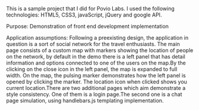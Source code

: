 This is a sample project that I did for Povio Labs.
I used the following technologies: HTML5, CSS3, javaScript, jQuery and google API.

Purpose:
Demonstration of front end development implementation

Application assumptions: 
Following a preexisting design, the application in question is a sort of social network for the travel enthusiasts.
The main page consists of a custom map with markers showing the location of people on the network, by default in the demo there is a left panel that has detail information and options connected to one of the users on the map.By the clicking on the close icon in the left panel, the map is expanded to full width.
On the map, the pulsing marker demonstrates how the left panel is opened by clicking the marker. The location icon when clicked shows you current location.There are two additional pages which aim demonstrate a style consistency.
One of them is a login page.The second one is a chat page simulation, using handlebars.js templating implementation.